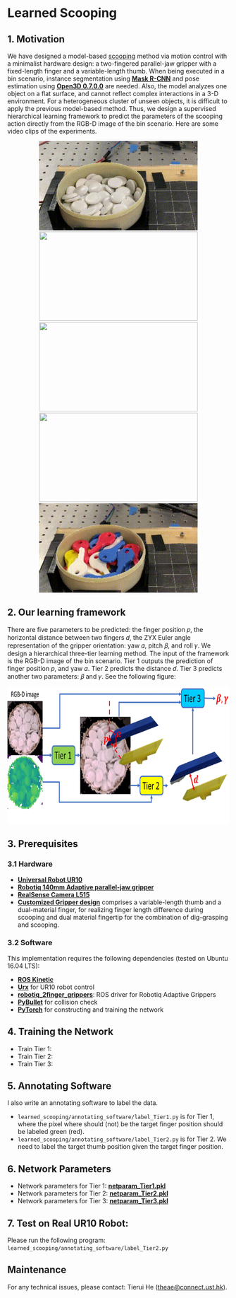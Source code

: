 # Learned Scooping
## 1. Motivation
We have designed a model-based [scooping](https://github.com/HKUST-RML/Scooping) method via motion control with a minimalist hardware design: a two-fingered parallel-jaw gripper with a fixed-length finger and a variable-length thumb. When being executed in a bin scenario, instance segmentation using [**Mask R-CNN**](https://github.com/matterport/Mask_RCNN) and pose estimation using [**Open3D 0.7.0.0**](http://www.open3d.org/docs/0.7.0/getting_started.html) are needed. Also, the model analyzes one object on a flat surface, and cannot reflect complex interactions in a 3-D environment. For a heterogeneous cluster of unseen objects, it is difficult to apply the previous model-based method. Thus, we design a supervised hierarchical learning framework to predict the parameters of the scooping action directly from the RGB-D image of the bin scenario. Here are some video clips of the experiments.

<p align = "center">
<img src="files/exp_Go_stone.gif" width="360" height="202">   
<img src="files/exp_domino.gif" width="360" height="202">   
<img src="files/exp_hete_Acrylic_seen.gif" width="360" height="202">   
<img src="files/exp_hete_Acrylic_unseen.gif" width="360" height="202"> 
<img src="files/exp_key.gif" width="360" height="202">
</p>

## 2. Our learning framework
There are five parameters to be predicted: the finger position 𝑝, the horizontal distance between two fingers 𝑑, the ZYX Euler angle representation of the gripper orientation: yaw 𝛼, pitch 𝛽, and roll 𝛾. We design a hierarchical three-tier learning method. The input of the framework is the RGB-D image of the bin scenario. Tier 1 outputs the prediction of finger position 𝑝, and yaw 𝛼. Tier 2 predicts the distance 𝑑. Tier 3 predicts another two parameters: 𝛽 and 𝛾. See the following figure: 
<p align = "center">
<img src="files/tier1_2_3.jpg" width="770" height="311">   
</p>

## 3. Prerequisites
### 3.1 Hardware
- [**Universal Robot UR10**](https://www.universal-robots.com/products/ur10-robot/)
- [**Robotiq 140mm Adaptive parallel-jaw gripper**](https://robotiq.com/products/2f85-140-adaptive-robot-gripper)
- [**RealSense Camera L515**](https://github.com/IntelRealSense/realsense-ros)
- [**Customized Gripper design**](https://github.com/HKUST-RML/scooping/tree/master/Gripper%20design) comprises a variable-length thumb and a dual-material finger, for realizing finger length difference during scooping and dual material fingertip for the combination of dig-grasping and scooping.
<!-- - [**Customized Finger design**](https://github.com/HKUST-RML/dig-grasping/tree/master/fingertip%20design) features fingertip concavity---
- [**Extendable Finger**](https://github.com/HKUST-RML/extendable_finger) for realizing finger length differences during digging -->


### 3.2 Software
This implementation requires the following dependencies (tested on Ubuntu 16.04 LTS):
- [**ROS Kinetic**](http://wiki.ros.org/ROS/Installation)
- [**Urx**](https://github.com/SintefManufacturing/python-urx) for UR10 robot control
- [**robotiq_2finger_grippers**](https://github.com/chjohnkim/robotiq_2finger_grippers.git): ROS driver for Robotiq Adaptive Grippers
- [**PyBullet**](https://pybullet.org/wordpress/) for collision check
- [**PyTorch**](https://pytorch.org/) for constructing and training the network

## 4. Training the Network
- Train Tier 1:
- Train Tier 2:
- Train Tier 3:

## 5. Annotating Software
I also write an annotating software to label the data. 
- `learned_scooping/annotating_software/label_Tier1.py` is for Tier 1, where the pixel where should (not) be the target finger position should be labeled green (red).
- `learned_scooping/annotating_software/label_Tier2.py` is for Tier 2. We need to label the target thumb position given the target finger position.

## 6. Network Parameters
- Network parameters for Tier 1: [**netparam_Tier1.pkl**](https://drive.google.com/file/d/1VOIXfqVoNxwKSW5DBbMA_HiNmP9dOBLd/view?usp=sharing)
- Network parameters for Tier 2: [**netparam_Tier2.pkl**](https://drive.google.com/file/d/1WtL7sQy0A652arjwMEe4Qs3RpkObTl3j/view?usp=sharing)
- Network parameters for Tier 3: [**netparam_Tier3.pkl**](https://drive.google.com/file/d/1e4cDDbj0rh-cjz0KHTtU_HtDcCwiDG7q/view?usp=sharing)

## 7. Test on Real UR10 Robot:
Please run the following program: `learned_scooping/annotating_software/label_Tier2.py`

## Maintenance 
For any technical issues, please contact: Tierui He (theae@connect.ust.hk).


